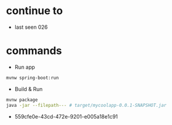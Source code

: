 # continue to
- last seen 026

# commands
+ Run app
```bash
mvnw spring-boot:run
```

+ Build & Run
```bash
mvnw package
java -jar --filepath--- # target/mycoolapp-0.0.1-SNAPSHOT.jar
```
+ 559cfe0e-43cd-472e-9201-e005a18e1c91

